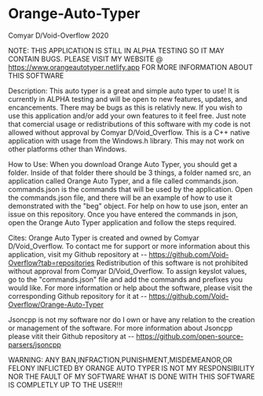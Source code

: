 # Orange-Auto-Typer
 Comyar D/Void-Overflow 2020
 
NOTE: THIS APPLICATION IS STILL IN ALPHA TESTING SO IT MAY CONTAIN BUGS. PLEASE VISIT MY WEBSITE @ https://www.orangeautotyper.netlify.app FOR MORE INFORMATION ABOUT THIS SOFTWARE

Description:
This auto typer is a great and simple auto typer to use! It is currently in ALPHA testing and will be open to new features, updates, and encancements. There may be bugs as this is relativly new. If you wish to use this application and/or add your own features to it feel free. Just note that comercial usage or redistributions of this software with my code is not allowed without approval by Comyar D/Void_Overflow. This is a C++ native application with usage from the Windows.h library. This may not work on other platforms other than Windows.

How to Use:
When you download Orange Auto Typer, you should get a folder. Inside of that folder there should be 3 things, a folder named src, an application called Orange Auto Typer, and a file called commands.json. commands.json is the commands that will be used by the application. Open the commands.json file, and there will be an example of how to use it demonstrated with the "beg" object. For help on how to use json, enter an issue on this repository. Once you have entered the commands in json, open the Orange Auto Typer application and follow the steps required.

 Cites:
 Orange Auto Typer is created and owned by Comyar D/Void_Overflow.
 To contact me for support or more information about 
 this application, visit my Github repository at --
 https://github.com/Void-Overflow?tab=repositories 
 Redistribution of this software is not prohibited without approval from Comyar D/Void_Overflow.
 To assign keyslot values, go to the "commands.json" file and add the commands and  prefixes you would like.
 For more information or help about the software, please visit the corresponding Github repository
 for it at -- https://github.com/Void-Overflow/Orange-Auto-Typer

 Jsoncpp is not my software nor do I own or have any relation to the creation or management 
 of the software. For more information about Jsoncpp please vitit their Github repository at --
 https://github.com/open-source-parsers/jsoncpp
 
 WARNING: ANY BAN,INFRACTION,PUNISHMENT,MISDEMEANOR,OR FELONY INFLICTED BY ORANGE AUTO TYPER IS NOT MY RESPONSIBILITY NOR THE FAULT OF MY SOFTWARE WHAT IS DONE WITH THIS SOFTWARE IS COMPLETLY UP TO THE USER!!!
 
